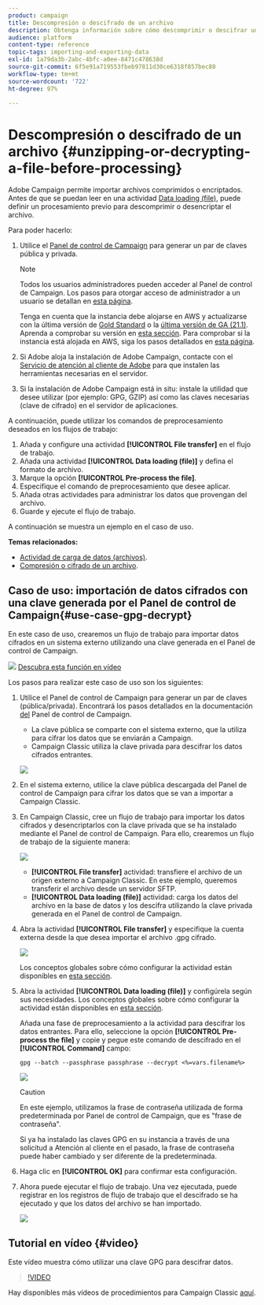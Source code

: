 ```yaml
---
product: campaign
title: Descompresión o descifrado de un archivo
description: Obtenga información sobre cómo descomprimir o descifrar un archivo en Campaign Classic antes de procesarlo.
audience: platform
content-type: reference
topic-tags: importing-and-exporting-data
exl-id: 1a79da3b-2abc-4bfc-a0ee-8471c478638d
source-git-commit: 6f5e91a719553fbeb97811d30ce6318f857bec80
workflow-type: tm+mt
source-wordcount: '722'
ht-degree: 97%

---
```


# Descompresión o descifrado de un archivo {#unzipping-or-decrypting-a-file-before-processing}

Adobe Campaign permite importar archivos comprimidos o encriptados. Antes de que se puedan leer en una actividad [Data loading (file)](../../workflow/using/data-loading--file-.md), puede definir un procesamiento previo para descomprimir o desencriptar el archivo.

Para poder hacerlo:

1. Utilice el [Panel de control de Campaign](https://experienceleague.adobe.com/docs/control-panel/using/instances-settings/gpg-keys-management.html#decrypting-data) para generar un par de claves pública y privada.

   >[!NOTE]
   >
   >Todos los usuarios administradores pueden acceder al Panel de control de Campaign. Los pasos para otorgar acceso de administrador a un usuario se detallan en [esta página](https://experienceleague.adobe.com/docs/control-panel/using/discover-control-panel/managing-permissions.html?lang=es#discover-control-panel).
   >
   >Tenga en cuenta que la instancia debe alojarse en AWS y actualizarse con la última versión de [Gold Standard](../../rn/using/gs-overview.md) o la [última versión de GA (21.1)](../../rn/using/latest-release.md). Aprenda a comprobar su versión en [esta sección](../../platform/using/launching-adobe-campaign.md#getting-your-campaign-version). Para comprobar si la instancia está alojada en AWS, siga los pasos detallados en [esta página](https://experienceleague.adobe.com/docs/control-panel/using/faq.html?lang=es).

1. Si Adobe aloja la instalación de Adobe Campaign, contacte con el [Servicio de atención al cliente de Adobe](https://helpx.adobe.com/es/enterprise/admin-guide.html) para que instalen las herramientas necesarias en el servidor.
1. Si la instalación de Adobe Campaign está in situ: instale la utilidad que desee utilizar (por ejemplo: GPG, GZIP) así como las claves necesarias (clave de cifrado) en el servidor de aplicaciones.

A continuación, puede utilizar los comandos de preprocesamiento deseados en los flujos de trabajo:

1. Añada y configure una actividad **[!UICONTROL File transfer]** en el flujo de trabajo.
1. Añada una actividad **[!UICONTROL Data loading (file)]** y defina el formato de archivo.
1. Marque la opción **[!UICONTROL Pre-process the file]**.
1. Especifique el comando de preprocesamiento que desee aplicar.
1. Añada otras actividades para administrar los datos que provengan del archivo.
1. Guarde y ejecute el flujo de trabajo.

A continuación se muestra un ejemplo en el caso de uso.

**Temas relacionados:**

* [Actividad de carga de datos (archivos)](../../workflow/using/data-loading--file-.md).
* [Compresión o cifrado de un archivo](../../workflow/using/how-to-use-workflow-data.md#zipping-or-encrypting-a-file).

## Caso de uso: importación de datos cifrados con una clave generada por el Panel de control de Campaign{#use-case-gpg-decrypt}

En este caso de uso, crearemos un flujo de trabajo para importar datos cifrados en un sistema externo utilizando una clave generada en el Panel de control de Campaign.

![](assets/do-not-localize/how-to-video.png) [Descubra esta función en vídeo](#video)

Los pasos para realizar este caso de uso son los siguientes:

1. Utilice el Panel de control de Campaign para generar un par de claves (pública/privada). Encontrará los pasos detallados en la documentación [del](https://experienceleague.adobe.com/docs/control-panel/using/instances-settings/gpg-keys-management.html#decrypting-data) Panel de control de Campaign.

   * La clave pública se comparte con el sistema externo, que la utiliza para cifrar los datos que se enviarán a Campaign.
   * Campaign Classic utiliza la clave privada para descifrar los datos cifrados entrantes.

   ![](assets/gpg_generate.png)

1. En el sistema externo, utilice la clave pública descargada del Panel de control de Campaign para cifrar los datos que se van a importar a Campaign Classic.

1. En Campaign Classic, cree un flujo de trabajo para importar los datos cifrados y desencriptarlos con la clave privada que se ha instalado mediante el Panel de control de Campaign. Para ello, crearemos un flujo de trabajo de la siguiente manera:

   ![](assets/gpg_import_workflow.png)

   * **[!UICONTROL File transfer]** actividad: transfiere el archivo de un origen externo a Campaign Classic. En este ejemplo, queremos transferir el archivo desde un servidor SFTP.
   * **[!UICONTROL Data loading (file)]** actividad: carga los datos del archivo en la base de datos y los descifra utilizando la clave privada generada en el Panel de control de Campaign.

1. Abra la actividad **[!UICONTROL File transfer]** y especifique la cuenta externa desde la que desea importar el archivo .gpg cifrado.

   ![](assets/gpg_key_transfer.png)

   Los conceptos globales sobre cómo configurar la actividad están disponibles en [esta sección](../../workflow/using/file-transfer.md).

1. Abra la actividad **[!UICONTROL Data loading (file)]** y configúrela según sus necesidades. Los conceptos globales sobre cómo configurar la actividad están disponibles en [esta sección](../../workflow/using/data-loading--file-.md).

   Añada una fase de preprocesamiento a la actividad para descifrar los datos entrantes. Para ello, seleccione la opción **[!UICONTROL Pre-process the file]** y copie y pegue este comando de descifrado en el **[!UICONTROL Command]** campo:

   `gpg --batch --passphrase passphrase --decrypt <%=vars.filename%>`

   ![](assets/gpg_load.png)

   >[!CAUTION]
   >
   >En este ejemplo, utilizamos la frase de contraseña utilizada de forma predeterminada por Panel de control de Campaign, que es &quot;frase de contraseña&quot;.
   >
   >Si ya ha instalado las claves GPG en su instancia a través de una solicitud a Atención al cliente en el pasado, la frase de contraseña puede haber cambiado y ser diferente de la predeterminada.

1. Haga clic en **[!UICONTROL OK]** para confirmar esta configuración.

1. Ahora puede ejecutar el flujo de trabajo. Una vez ejecutada, puede registrar en los registros de flujo de trabajo que el descifrado se ha ejecutado y que los datos del archivo se han importado.

   ![](assets/gpg_run.png)

## Tutorial en vídeo {#video}

Este vídeo muestra cómo utilizar una clave GPG para descifrar datos.

>[!VIDEO](https://video.tv.adobe.com/v/36482?quality=12)

Hay disponibles más vídeos de procedimientos para Campaign Classic [aquí](https://experienceleague.adobe.com/docs/campaign-classic-learn/tutorials/overview.html?lang=es).
